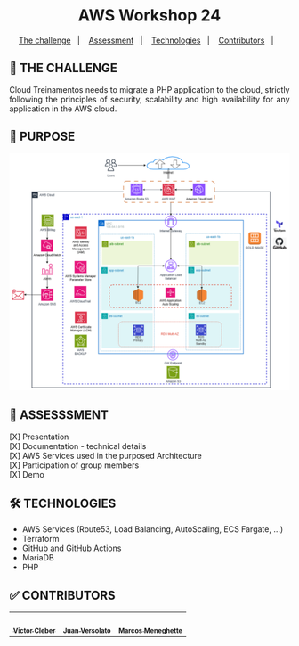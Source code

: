<h1 align="center"> AWS Workshop 24</h1>

<p align="center">
  <a href="#Challenge">The challenge</a>&nbsp;&nbsp;&nbsp;|&nbsp;&nbsp;&nbsp;  
  <a href="#ItemsTo BeEvaluated">Assessment</a>&nbsp;&nbsp;&nbsp;|&nbsp;&nbsp;&nbsp;  
  <a href="#Technologies">Technologies</a>&nbsp;&nbsp;&nbsp;|&nbsp;&nbsp;&nbsp;
  <a href="#Contributors">Contributors</a>&nbsp;&nbsp;&nbsp;|&nbsp;&nbsp;&nbsp;
</p>


## 🚀 THE CHALLENGE

<p align="justify">Cloud Treinamentos needs to migrate a PHP application to the cloud, strictly following the principles of security, scalability and high availability for any application in the AWS cloud.</p>

## 🎲 PURPOSE

![plot](./diagrams/infrastructure.png)

## 📝 ASSESSSMENT
[X] Presentation</br>
[X] Documentation - technical details</br>
[X] AWS Services used in the purposed Architecture</br>
[X] Participation of group members</br>
[X] Demo</br>

## 🛠 TECHNOLOGIES

- AWS Services (Route53, Load Balancing, AutoScaling, ECS Fargate, ...)
- Terraform
- GitHub and GitHub Actions
- MariaDB
- PHP

## ✅ CONTRIBUTORS

<table style="width:100%">
  <tr>
    <td align="center"><a href="https://www.linkedin.com/in/victor-cleber/?locale=en_US"><img style="border-radius: 50%;" src="https://avatars.githubusercontent.com/u/13708226?v=4" width="150px;" alt=""/><br /><sub><b>Victor Cleber</b></sub></a><br /></td>
    <td align="center"><a href="https://www.linkedin.com/in/juan-versolato-lopes?originalSubdomain=ar"><img style="border-radius: 50%;" src="https://avatars.githubusercontent.com/u/30662756?v=4" width="100px;" alt=""/><br /><sub><b>Juan Versolato</b></sub></a><br /></td>
    <td align="center"><a href="https://www.linkedin.com/in/marcos-meneghette-43119177/?originalSubdomain=br"><img style="border-radius: 50%;" src="https://media.licdn.com/dms/image/v2/D4D03AQFYUW9vlQaKog/profile-displayphoto-shrink_800_800/profile-displayphoto-shrink_800_800/0/1685874193585?e=1749081600&v=beta&t=p4d3L2HkxwIxOnk1J5DAmHh0lyiWJJ0HjQGALIXB6hE" width="60px;" alt=""/><br /><sub><b>Marcos Meneghette</b></sub></a><br /></td>
  </tr>  
</table>